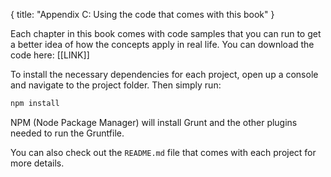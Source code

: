 {
	title: "Appendix C: Using the code that comes with this book"
}

Each chapter in this book comes with code samples that you can run to get a better idea of how the concepts apply in real life. You can download the code here: [[LINK]]

To install the necessary dependencies for each project, open up a console and navigate to the project folder. Then simply run:

```bash
npm install
```

NPM (Node Package Manager) will install Grunt and the other plugins needed to run the Gruntfile.

You can also check out the `README.md` file that comes with each project for more details.
